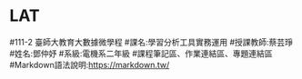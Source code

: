 # LAT
#111-2 臺師大教育大數據微學程
#課名:學習分析工具實務運用
#授課教師:蔡芸琤
#姓名:鄧仲妤
#系級:電機系二年級
#課程筆記區、作業連結區、專題連結區
#Markdown語法說明:https://markdown.tw/
